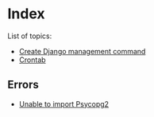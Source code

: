 # Index

List of topics:

- [Create Django management command](create-django-management-command.md)
- [Crontab](crontab.md)

## Errors

- [Unable to import Psycopg2](errors/unable-to-import-psycopg2.md)
